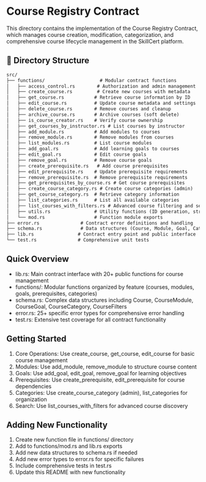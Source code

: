 # Course Registry Contract

This directory contains the implementation of the Course Registry Contract, which manages course creation, modification, categorization, and comprehensive course lifecycle management in the SkillCert platform.

## 📁 Directory Structure

```txt
src/
├── functions/                    # Modular contract functions
│   ├── access_control.rs        # Authorization and admin management
│   ├── create_course.rs         # Create new courses with metadata
│   ├── get_course.rs           # Retrieve course information by ID
│   ├── edit_course.rs          # Update course metadata and settings
│   ├── delete_course.rs        # Remove courses and cleanup
│   ├── archive_course.rs       # Archive courses (soft delete)
│   ├── is_course_creator.rs    # Verify course ownership
│   ├── get_courses_by_instructor.rs # List courses by instructor
│   ├── add_module.rs           # Add modules to courses
│   ├── remove_module.rs        # Remove modules from courses
│   ├── list_modules.rs         # List course modules
│   ├── add_goal.rs             # Add learning goals to courses
│   ├── edit_goal.rs            # Edit course goals
│   ├── remove_goal.rs          # Remove course goals
│   ├── create_prerequisite.rs   # Add course prerequisites
│   ├── edit_prerequisite.rs    # Update prerequisite requirements
│   ├── remove_prerequisite.rs  # Remove prerequisite requirements
│   ├── get_prerequisites_by_course.rs # Get course prerequisites
│   ├── create_course_category.rs # Create course categories (admin)
│   ├── get_course_category.rs  # Retrieve category information
│   ├── list_categories.rs      # List all available categories
│   ├── list_courses_with_filters.rs # Advanced course filtering and search
│   ├── utils.rs                # Utility functions (ID generation, string manipulation)
│   └── mod.rs                  # Function module exports
├── error.rs               # Contract error definitions and handling
├── schema.rs              # Data structures (Course, Module, Goal, Category, etc.)
├── lib.rs                # Contract entry point and public interface
└── test.rs               # Comprehensive unit tests
```

## Quick Overview

- lib.rs: Main contract interface with 20+ public functions for course management
- functions/: Modular functions organized by feature (courses, modules, goals, prerequisites, categories)
- schema.rs: Complex data structures including Course, CourseModule, CourseGoal, CourseCategory, CourseFilters
- error.rs: 25+ specific error types for comprehensive error handling
- test.rs: Extensive test coverage for all contract functionality

## Getting Started
1. Core Operations: Use create_course, get_course, edit_course for basic course management
2. Modules: Use add_module, remove_module to structure course content
3. Goals: Use add_goal, edit_goal, remove_goal for learning objectives
4. Prerequisites: Use create_prerequisite, edit_prerequisite for course dependencies
5. Categories: Use create_course_category (admin), list_categories for organization
6. Search: Use list_courses_with_filters for advanced course discovery

## Adding New Functionality

1. Create new function file in functions/ directory
2. Add to functions/mod.rs and lib.rs exports
3. Add new data structures to schema.rs if needed
4. Add new error types to error.rs for specific failures
5. Include comprehensive tests in test.rs
6. Update this README with new functionality

